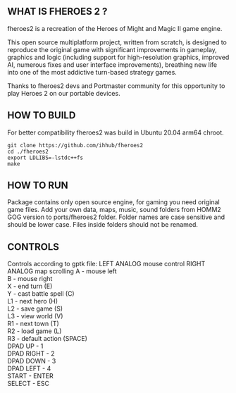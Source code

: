 ## WHAT IS FHEROES 2 ?

fheroes2 is a recreation of the Heroes of Might and Magic II game engine.

This open source multiplatform project, written from scratch, is designed to reproduce the original game with significant improvements in gameplay, graphics and logic (including support for high-resolution graphics, improved AI, numerous fixes and user interface improvements), breathing new life into one of the most addictive turn-based strategy games.

Thanks to fheroes2 devs and Portmaster community for this opportunity to play Heroes 2 on our portable devices.

## HOW TO BUILD

For better compatibility fheroes2 was build in Ubuntu 20.04 arm64 chroot.

```
git clone https://github.com/ihhub/fheroes2
cd ./fheroes2
export LDLIBS=-lstdc++fs
make
```

## HOW TO RUN

Package contains only open source engine, for gaming you need original game files.
Add your own data, maps, music, sound folders from HOMM2 GOG version to ports/fheroes2 folder. 
Folder names are case sensitive and should be lower case. Files inside folders should not be renamed.

## CONTROLS

Controls according to gptk file:
LEFT ANALOG mouse control
RIGHT ANALOG map scrolling
A   - mouse left  
B   - mouse right  
X   - end turn (E)  
Y   - cast battle spell (C)  
L1  -  next hero (H)  
L2 - save game (S)  
L3 - view world (V)  
R1  - next town (T)  
R2 - load game (L)  
R3 - default action (SPACE)  
DPAD UP - 1  
DPAD RIGHT - 2  
DPAD DOWN - 3  
DPAD LEFT - 4  
START - ENTER  
SELECT -  ESC  
